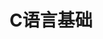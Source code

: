 ---
lang: zh-CN
title: C语言基础
titleTemplate: 数据结构需要掌握的C语言基础
description: 学好C语言，走遍天下都不怕
aside: left
lastUpdated: true
sidebar: false
footer: false
prev:
  text: '第六篇|不定积分（原函数）'
  link: '/study/math/Advanced_Mathematics/不定积分（原函数）'
next:
  text: '第八篇|微分方程'
  link: '/study/math/Advanced_Mathematics/微分方程'  
---